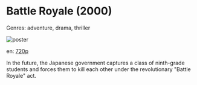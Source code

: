 # Battle Royale (2000)

Genres: adventure, drama, thriller

![poster](http://image.tmdb.org/t/p/w500/4J5hW5wwT20hYSEPfxvfxNLjHcg.jpg)

en:
  [720p](magnet:?xt=urn:btih:451864642F9CA9DEEF35AAF35F644F861FAB48C3&tr=udp://glotorrents.pw:6969/announce&tr=udp://tracker.opentrackr.org:1337/announce&tr=udp://torrent.gresille.org:80/announce&tr=udp://tracker.openbittorrent.com:80&tr=udp://tracker.coppersurfer.tk:6969&tr=udp://tracker.leechers-paradise.org:6969&tr=udp://p4p.arenabg.ch:1337&tr=udp://tracker.internetwarriors.net:1337)
  


In the future, the Japanese government captures a class of ninth-grade students and forces them to kill each other under the revolutionary "Battle Royale" act.